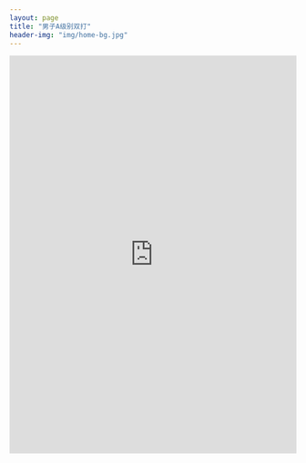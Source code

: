 ```yaml
---
layout: page
title: "男子A级别双打"
header-img: "img/home-bg.jpg"
---
```


<iframe src="https://challonge.com/actc2019_da/module" width="100%" height="700" frameborder="0" scrolling="auto" allowtransparency="true"></iframe>
